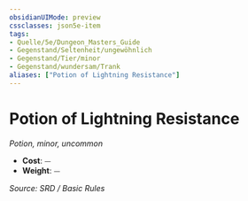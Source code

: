 ```yaml
---
obsidianUIMode: preview
cssclasses: json5e-item
tags:
- Quelle/5e/Dungeon_Masters_Guide
- Gegenstand/Seltenheit/ungewöhnlich
- Gegenstand/Tier/minor
- Gegenstand/wundersam/Trank
aliases: ["Potion of Lightning Resistance"]
---
```

# Potion of Lightning Resistance
*Potion, minor, uncommon*  

- **Cost**: ⏤
- **Weight**: ⏤

*Source: SRD / Basic Rules*